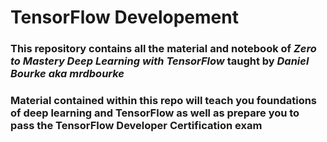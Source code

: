 # TensorFlow Developement

### This repository contains all the material and notebook of *Zero to Mastery Deep Learning with TensorFlow* taught by *Daniel Bourke aka mrdbourke*
### Material contained within this repo will teach you foundations of deep learning and TensorFlow as well as prepare you to pass the TensorFlow Developer Certification exam 
